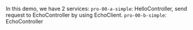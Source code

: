 In this demo, we have 2 services:
`pro-00-a-simple`: HelloController, send request to EchoController by using EchoClient.
`pro-00-b-simple`: EchoController